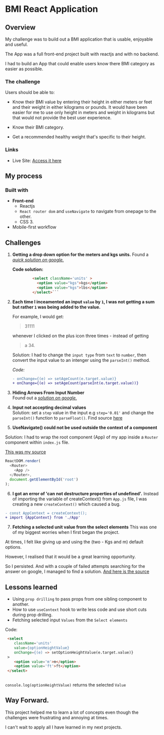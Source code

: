 # BMI React Application 

## Overview
My challenge was to build out a BMI application that is usable, enjoyable and useful. 

The App was a full front-end project built with reactjs and with no backend.

I had to build an App that could enable users know there BMI category as easier as possible. 

### The challenge

Users should be able to:

- Know their BMI value by entering their height in either meters or feet and their weight in either kilograms or pounds. It would have been easier for me to use only height in meters and weight in kilograms but that would not provide the best user experience.

- Know their BMI category.

- Get a recommended healthy weight that's specific to their height.

### Links

- Live Site: [Access it here](https://asuman315.github.io/get-bmi)

## My process

### Built with

- **Front-end**
  - Reactjs
  - `React router dom` and `useNavigate` to navigate from onepage to the other.
  - CSS 3.
- Mobile-first workflow

## Challenges
1. **Getting a drop down option for the meters and kgs units.**
   Found a [*quick solution on google.*](https://educba.com/html-form-elements)
   
   **Code solution:**
   
     ```html
              <select className='units' >
                <option value="kgs">kgs</option>
                <option value="kgs">lbs</option>
              </select>```

2. **Each time I inceamented an input `value` by `1`, I was not getting a sum but rather `1` was being added to the value.**
  
   For example, I would get: 
   >31111 

   whenever I clicked on the plus icon three times - instead of getting 

   >a 34.  

   Solution: I had to change the `input type` from `text` to `number`, then convert the input value to an intenger using the `parseInt()` method. 

   *Code:* 
  
   ```diff
   - onChange={(e) => setAgeCount(e.target.value)}
   + onChange={(e) => setAgeCount(parseInt(e.target.value))}
   ```

3. **Hiding Arrows From Input Number**\
  Found out a [*solution on google.*](https://www.w3schools.com/howto/howto_css_hide_arrow_number.asp)

4. **Input not accepting decimal values**\
   Solution: set a `step` value in the input e.g `step='0.01'` and change the `parseInt()` function to `parseFloat()`. Find source [here](https://developer.mozilla.org/en-US/docs/Web/HTML/Element/input/number)  

5. **UseNavigate() could not be used outside the context of a <Router> component**

Solution: I had to wrap the root component (App) of my app inside a `Router` component within `index.js` file. 

[This was my source](https://stackoverflow.com/questions/70491774/usenavigate-may-be-used-only-in-the-context-of-a-router-component)  

```js
ReactDOM.render(
  <Router>
    <App />
  </Router>,
  document.getElementById('root')
);
```
6. **I got an error of 'can not destructure properties of undefined'.**
  Instead of importing the variable of createContext() from `App.js` file, I was creating a new `createContext()` which caused a bug.
  ```diff
  - const AppContext = createContext();
  + import {AppContext} from './App'
  ```

7. **Fetching a selected unit value from the select elements** 
  This was one of my biggest worries when I first began the project. 
  
  At times, I felt like giving up and using the (two - Kgs and m) default options. 
  
  However, I realised that it would be a great learning opportunity.
  
  So I persisted. And with a couple of failed attempts searching for the answer on google, I managed to find a solution. [And here is the source](https://www.pluralsight.com/guides/how-to-get-selected-value-from-a-mapped-select-input-in-react) 

  ## Lessons learned
  - Using `prop drilling` to pass props from one sibling component to another.
  - How to use `useContext` hook to write less code and use short cuts during prop drilling.
  - Fetching selected input `Values` from the `Select elements`
  
  Code:
  
  ```html
   <select 
      className='units'
      value={optionHeightValue}
      onChange={(e) => setOptionHeightValue(e.target.value)}
   >
      <option value='m'>m</option>
      <option value='ft'>ft</option>
   </select>
   
  ```
  
  `console.log(optionHeightValue)` returns the selected `Value`

  ## Way  Forward.

  This project helped me to learn a lot of concepts even though the challenges were frustrating and annoying at times.

  I can't wait to apply all I have learned in my next projects.